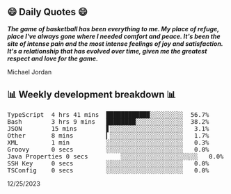 ## 😄 Daily Quotes 😄

_**The game of basketball has been everything to me. My place of refuge, place I've always gone where I needed comfort and peace. It's been the site of intense pain and the most intense feelings of joy and satisfaction. It's a relationship that has evolved over time, given me the greatest respect and love for the game.**_

Michael Jordan



## 📊 Weekly development breakdown 📊

<pre>TypeScript  4 hrs 41 mins  ███████████▉░░░░░░░░░  56.7%
Bash        3 hrs 9 mins   ████████░░░░░░░░░░░░░  38.2%
JSON        15 mins        ▋░░░░░░░░░░░░░░░░░░░░   3.1%
Other       8 mins         ▎░░░░░░░░░░░░░░░░░░░░   1.7%
XML         1 min          ░░░░░░░░░░░░░░░░░░░░░   0.3%
Groovy      0 secs         ░░░░░░░░░░░░░░░░░░░░░   0.0%
Java Properties 0 secs         ░░░░░░░░░░░░░░░░░░░░░   0.0%
SSH Key     0 secs         ░░░░░░░░░░░░░░░░░░░░░   0.0%
TSConfig    0 secs         ░░░░░░░░░░░░░░░░░░░░░   0.0%</pre>

12/25/2023